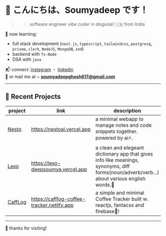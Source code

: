 # 👋 こんにちは、Soumyadeep です！

>> software engineer
>> vibe coder in disguise!
🇮🇳 from India

🌱 now learning:
- full stack development (``next.js``, ``typescript``, ``tailwindcss``, ``postgresq``, ``prisma``, ``clerk``, `NodeJS`, `MongoDB`, `zod`)
- backend with ``Ts-Node``
- DSA with ``java``

<!-- 🧠 code — making software with feeling and logic -->

📬 connect:
 [instagram](https://instagram.com/_deep_.soumya/) ・ [linkedin](https://www.linkedin.com/in/deepsoumya617/) <br/>
📩 or mail me at ~ **soumyadeepghosh617@gmail.com**

---

## 📂 Recent Projects

| project | link | description
|--------|---------|----------------|
| [Nesto](https://github.com/deepsoumya617/nesto) | https://nestoai.vercel.app | a minimal webapp to manage notes and code snippets together. powered by ai⚡.  |
| [Lexo](https://github.com/deepsoumya617/lexo) | https://lexo-deepsoumya.vercel.app | a clean and elegeant dictionary app that gives info like meanings, synonyms, diff forms(noun/adverb/verb...) about various english words.📑|
| [CaffLog](https://github.com/deepsoumya617/CaffLog) | https://cafflog-coffee-tracker.netlify.app | a simple and minimal Coffee Tracker built w. reactjs, fantacss and firebase🚀! |

---

🌼 thanks for visiting!
